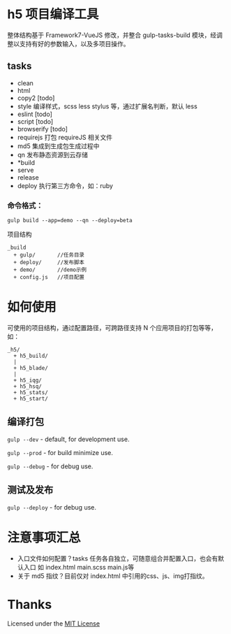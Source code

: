 
# h5 项目编译工具

整体结构基于 Framework7-VueJS 修改，并整合 gulp-tasks-build 模块，经调整以支持有好的参数输入，以及多项目操作。

## tasks

  - clean
  - html
  - copy2      [todo]
  - style      编译样式，scss less stylus 等，通过扩展名判断，默认 less
  - eslint     [todo]
  - script     [todo]
  - browserify [todo]
  - requirejs  打包 requireJS 相关文件
  - md5        集成到生成包生成过程中
  - qn         发布静态资源到云存储
  - *build
  - serve
  - release
  - deploy   执行第三方命令，如：ruby


### 命令格式：

```
gulp build --app=demo --qn --deploy=beta
```


项目结构

```
_build
  + gulp/       //任务目录
  + deploy/     //发布脚本
  + demo/       //demo示例
  + config.js   //项目配置
```


# 如何使用

可使用的项目结构，通过配置路径，可跨路径支持 N 个应用项目的打包等等，如：

```
_h5/
  + h5_build/
  |
  + h5_blade/
  |
  + h5_iqg/
  + h5_hsq/
  + h5_stats/
  + h5_start/
```


## 编译打包

`gulp --dev` - default, for development use.

`gulp --prod` - for build minimize use.

`gulp --debug` - for debug use.


## 测试及发布

`gulp --deploy` - for debug use.


# 注意事项汇总

- 入口文件如何配置？tasks 任务各自独立，可随意组合并配置入口，也会有默认入口 如 index.html main.scss main.js等
- 关于 md5 指纹？目前仅对 index.html 中引用的css、js、img打指纹。

# Thanks

Licensed under the [MIT License](https://opensource.org/licenses/MIT)
